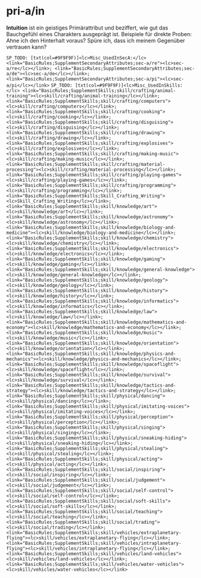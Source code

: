 # pri-a/in

**Intuition** ist ein <hl>geistiges Primärattribut</hl> und beziffert, wie gut das Bauchgefühl eines Charakters ausgeprägt ist.
Beispiele für direkte Proben: Ahne ich den Hinterhalt voraus? Spüre ich, dass ich meinem Gegenüber vertrauen kann?

`SP_TODO: [txt(col=#9F9F9F)]<lc>Misc_UsedInSecA:</lc> <link="BasicRules;SupplementSecondaryAttributes;sec-a/re"><lc>sec-a/re</lc></link>; <link="BasicRules;SupplementSecondaryAttributes;sec-a/de"><lc>sec-a/de</lc></link>; <link="BasicRules;SupplementSecondaryAttributes;sec-a/pi"><lc>sec-a/pi</lc></link>`
`SP_TODO: [txt(col=#9F9F9F)]<lc>Misc_UsedInSkills:</lc> <link="BasicRules;SupplementSkills;skill/crafting/animal-training"><lc>skill/crafting/animal-training</lc></link>; <link="BasicRules;SupplementSkills;skill/crafting/computers"><lc>skill/crafting/computers</lc></link>; <link="BasicRules;SupplementSkills;skill/crafting/cooking"><lc>skill/crafting/cooking</lc></link>; <link="BasicRules;SupplementSkills;skill/crafting/disguising"><lc>skill/crafting/disguising</lc></link>; <link="BasicRules;SupplementSkills;skill/crafting/drawing"><lc>skill/crafting/drawing</lc></link>; <link="BasicRules;SupplementSkills;skill/crafting/explosives"><lc>skill/crafting/explosives</lc></link>; <link="BasicRules;SupplementSkills;skill/crafting/making-music"><lc>skill/crafting/making-music</lc></link>; <link="BasicRules;SupplementSkills;skill/crafting/material-processing"><lc>skill/crafting/material-processing</lc></link>; <link="BasicRules;SupplementSkills;skill/crafting/playing-games"><lc>skill/crafting/playing-games</lc></link>; <link="BasicRules;SupplementSkills;skill/crafting/programming"><lc>skill/crafting/programming</lc></link>; <link="BasicRules;SupplementSkills;Skill_Crafting_Writing"><lc>Skill_Crafting_Writing</lc></link>; <link="BasicRules;SupplementSkills;skill/knowledge/art"><lc>skill/knowledge/art</lc></link>; <link="BasicRules;SupplementSkills;skill/knowledge/astronomy"><lc>skill/knowledge/astronomy</lc></link>; <link="BasicRules;SupplementSkills;skill/knowledge/biology-and-medicine"><lc>skill/knowledge/biology-and-medicine</lc></link>; <link="BasicRules;SupplementSkills;skill/knowledge/chemistry"><lc>skill/knowledge/chemistry</lc></link>; <link="BasicRules;SupplementSkills;skill/knowledge/electronics"><lc>skill/knowledge/electronics</lc></link>; <link="BasicRules;SupplementSkills;skill/knowledge/gaming"><lc>skill/knowledge/gaming</lc></link>; <link="BasicRules;SupplementSkills;skill/knowledge/general-knowledge"><lc>skill/knowledge/general-knowledge</lc></link>; <link="BasicRules;SupplementSkills;skill/knowledge/geology"><lc>skill/knowledge/geology</lc></link>; <link="BasicRules;SupplementSkills;skill/knowledge/history"><lc>skill/knowledge/history</lc></link>; <link="BasicRules;SupplementSkills;skill/knowledge/informatics"><lc>skill/knowledge/informatics</lc></link>; <link="BasicRules;SupplementSkills;skill/knowledge/law"><lc>skill/knowledge/law</lc></link>; <link="BasicRules;SupplementSkills;skill/knowledge/mathematics-and-economy"><lc>skill/knowledge/mathematics-and-economy</lc></link>; <link="BasicRules;SupplementSkills;skill/knowledge/music"><lc>skill/knowledge/music</lc></link>; <link="BasicRules;SupplementSkills;skill/knowledge/orientation"><lc>skill/knowledge/orientation</lc></link>; <link="BasicRules;SupplementSkills;skill/knowledge/physics-and-mechanics"><lc>skill/knowledge/physics-and-mechanics</lc></link>; <link="BasicRules;SupplementSkills;skill/knowledge/spaceflight"><lc>skill/knowledge/spaceflight</lc></link>; <link="BasicRules;SupplementSkills;skill/knowledge/survival"><lc>skill/knowledge/survival</lc></link>; <link="BasicRules;SupplementSkills;skill/knowledge/tactics-and-strategy"><lc>skill/knowledge/tactics-and-strategy</lc></link>; <link="BasicRules;SupplementSkills;skill/physical/dancing"><lc>skill/physical/dancing</lc></link>; <link="BasicRules;SupplementSkills;skill/physical/imitating-voices"><lc>skill/physical/imitating-voices</lc></link>; <link="BasicRules;SupplementSkills;skill/physical/perception"><lc>skill/physical/perception</lc></link>; <link="BasicRules;SupplementSkills;skill/physical/singing"><lc>skill/physical/singing</lc></link>; <link="BasicRules;SupplementSkills;skill/physical/sneaking-hiding"><lc>skill/physical/sneaking-hiding</lc></link>; <link="BasicRules;SupplementSkills;skill/physical/stealing"><lc>skill/physical/stealing</lc></link>; <link="BasicRules;SupplementSkills;skill/physical/acting"><lc>skill/physical/acting</lc></link>; <link="BasicRules;SupplementSkills;skill/social/inspiring"><lc>skill/social/inspiring</lc></link>; <link="BasicRules;SupplementSkills;skill/social/judgement"><lc>skill/social/judgement</lc></link>; <link="BasicRules;SupplementSkills;skill/social/self-control"><lc>skill/social/self-control</lc></link>; <link="BasicRules;SupplementSkills;skill/social/soft-skills"><lc>skill/social/soft-skills</lc></link>; <link="BasicRules;SupplementSkills;skill/social/teaching"><lc>skill/social/teaching</lc></link>; <link="BasicRules;SupplementSkills;skill/social/trading"><lc>skill/social/trading</lc></link>; <link="BasicRules;SupplementSkills;skill/vehicles/extraplanetary-flying"><lc>skill/vehicles/extraplanetary-flying</lc></link>; <link="BasicRules;SupplementSkills;skill/vehicles/intraplanetary-flying"><lc>skill/vehicles/intraplanetary-flying</lc></link>; <link="BasicRules;SupplementSkills;skill/vehicles/land-vehicles"><lc>skill/vehicles/land-vehicles</lc></link>; <link="BasicRules;SupplementSkills;skill/vehicles/water-vehicles"><lc>skill/vehicles/water-vehicles</lc></link>`